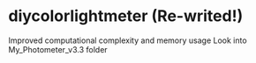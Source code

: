 # diycolorlightmeter (Re-writed!)
Improved computational complexity and memory usage
Look into My_Photometer_v3.3 folder
